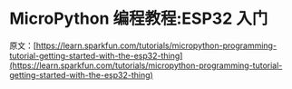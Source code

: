 # MicroPython 编程教程:ESP32 入门

原文：[https://learn.sparkfun.com/tutorials/micropython-programming-tutorial-getting-started-with-the-esp32-thing](https://learn.sparkfun.com/tutorials/micropython-programming-tutorial-getting-started-with-the-esp32-thing)